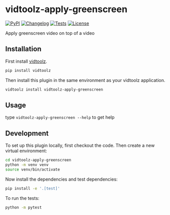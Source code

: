 # vidtoolz-apply-greenscreen

[![PyPI](https://img.shields.io/pypi/v/vidtoolz-apply-greenscreen.svg)](https://pypi.org/project/vidtoolz-apply-greenscreen/)
[![Changelog](https://img.shields.io/github/v/release/sukhbinder/vidtoolz-apply-greenscreen?include_prereleases&label=changelog)](https://github.com/sukhbinder/vidtoolz-apply-greenscreen/releases)
[![Tests](https://github.com/sukhbinder/vidtoolz-apply-greenscreen/workflows/Test/badge.svg)](https://github.com/sukhbinder/vidtoolz-apply-greenscreen/actions?query=workflow%3ATest)
[![License](https://img.shields.io/badge/license-Apache%202.0-blue.svg)](https://github.com/sukhbinder/vidtoolz-apply-greenscreen/blob/main/LICENSE)

Apply greenscreen video on top of a video

## Installation

First install [vidtoolz](https://github.com/sukhbinder/vidtoolz).

```bash
pip install vidtoolz
```

Then install this plugin in the same environment as your vidtoolz application.

```bash
vidtoolz install vidtoolz-apply-greenscreen
```
## Usage

type ``vidtoolz-apply-greenscreen --help`` to get help



## Development

To set up this plugin locally, first checkout the code. Then create a new virtual environment:
```bash
cd vidtoolz-apply-greenscreen
python -m venv venv
source venv/bin/activate
```
Now install the dependencies and test dependencies:
```bash
pip install -e '.[test]'
```
To run the tests:
```bash
python -m pytest
```
